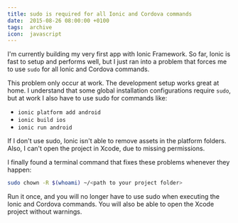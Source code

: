 ```yaml
---
title: sudo is required for all Ionic and Cordova commands
date:  2015-08-26 08:00:00 +0100
tags:  archive
icon:  javascript
---
```


I'm currently building my very first app with Ionic Framework. So far, Ionic is
fast to setup and performs well, but I just ran into a problem that forces me to
use `sudo` for all Ionic and Cordova commands.

This problem only occur at work. The development setup works great at home. I
understand that some global installation configurations require `sudo`, but at
work I also have to use sudo for commands like:

* `ionic platform add android`
* `ionic build ios`
* `ionic run android`

If I don't use sudo, Ionic isn't able to remove assets in the platform folders.
Also, I can't open the project in Xcode, due to missing permissions.

I finally found a terminal command that fixes these problems whenever they happen:

```sh
sudo chown -R $(whoami) ~/<path to your project folder>
```

Run it once, and you will no longer have to use sudo when executing the Ionic and
Cordova commands. You will also be able to open the Xcode project without warnings.